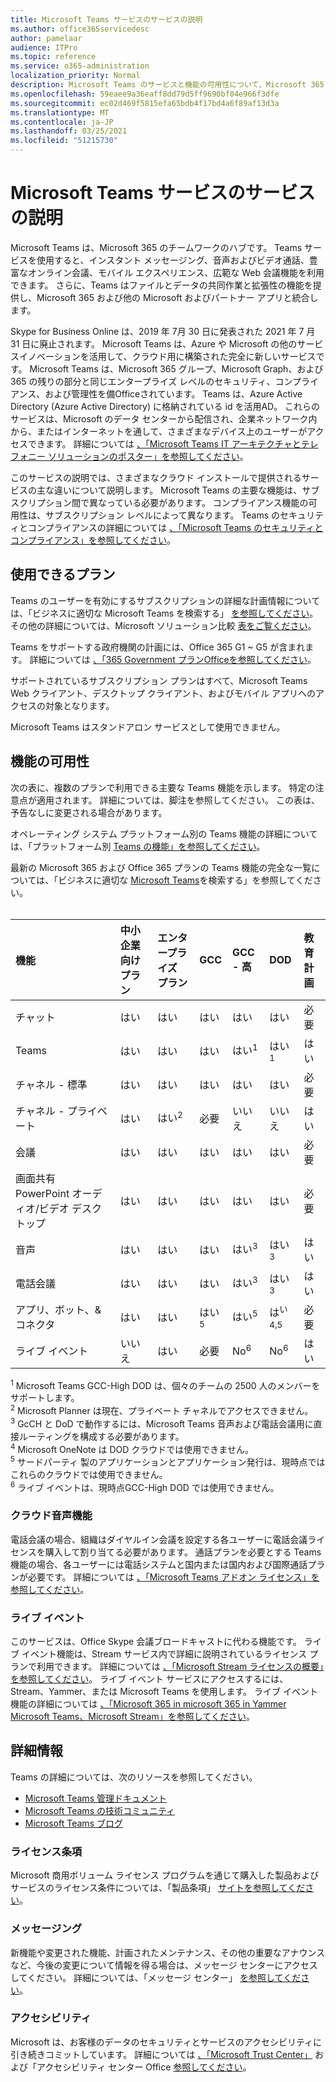 ```yaml
---
title: Microsoft Teams サービスのサービスの説明
ms.author: office365servicedesc
author: pamelaar
audience: ITPro
ms.topic: reference
ms.service: o365-administration
localization_priority: Normal
description: Microsoft Teams のサービスと機能の可用性について、Microsoft 365 プランおよび 365 プランOffice説明します。
ms.openlocfilehash: 59eaee9a36eaff8dd79d5ff9690bf04e966f3dfe
ms.sourcegitcommit: ec02d469f5815efa65bdb4f17bd4a6f89af13d3a
ms.translationtype: MT
ms.contentlocale: ja-JP
ms.lasthandoff: 03/25/2021
ms.locfileid: "51215730"
---
```

# <a name="microsoft-teams-service-description"></a>Microsoft Teams サービスのサービスの説明

Microsoft Teams は、Microsoft 365 のチームワークのハブです。 Teams サービスを使用すると、インスタント メッセージング、音声およびビデオ通話、豊富なオンライン会議、モバイル エクスペリエンス、広範な Web 会議機能を利用できます。 さらに、Teams はファイルとデータの共同作業と拡張性の機能を提供し、Microsoft 365 および他の Microsoft およびパートナー アプリと統合します。

Skype for Business Online は、2019 年 7[](https://techcommunity.microsoft.com/t5/Microsoft-Teams-Blog/Skype-for-Business-Online-to-Be-Retired-in-2021/ba-p/777833)月 30 日に発表された 2021 年 7 月 31 日に廃止されます。 Microsoft Teams は、Azure や Microsoft の他のサービスイノベーションを活用して、クラウド用に構築された完全に新しいサービスです。 Microsoft Teams は、Microsoft 365 グループ、Microsoft Graph、および 365 の残りの部分と同じエンタープライズ レベルのセキュリティ、コンプライアンス、および管理性を備Officeされています。 Teams は、Azure Active Directory (Azure Active Directory) に格納されている id を活用AD。 これらのサービスは、Microsoft のデータ センターから配信され、企業ネットワーク内から、またはインターネットを通して、さまざまなデバイス上のユーザーがアクセスできます。 詳細については [、「Microsoft Teams IT アーキテクチャとテレフォニー ソリューションのポスター」を参照してください](/microsoftteams/teams-architecture-solutions-posters)。

このサービスの説明では、さまざまなクラウド インストールで提供されるサービスの主な違いについて説明します。 Microsoft Teams の主要な機能は、サブスクリプション間で異なっている必要があります。 コンプライアンス機能の可用性は、サブスクリプション レベルによって異なります。 Teams のセキュリティとコンプライアンスの詳細については [、「Microsoft Teams のセキュリティとコンプライアンス」を参照してください](/microsoftteams/security-compliance-overview)。

## <a name="available-plans"></a>使用できるプラン

Teams のユーザーを有効にするサブスクリプションの詳細な計画情報については、「ビジネスに適切な Microsoft Teams を検索する」 [を参照してください](https://www.microsoft.com/microsoft-teams/compare-microsoft-teams-options)。 その他の詳細については、Microsoft ソリューション比較 [表をご覧ください](https://go.microsoft.com/fwlink/?linkid=2139145)。

Teams をサポートする政府機関の計画には、Office 365 G1 ~ G5 が含まれます。 詳細については [、「365 Government プランOfficeを参照してください](https://www.microsoft.com/microsoft-365/government/compare-office-365-government-plans)。

サポートされているサブスクリプション プランはすべて、Microsoft Teams Web クライアント、デスクトップ クライアント、およびモバイル アプリへのアクセスの対象となります。

Microsoft Teams はスタンドアロン サービスとして使用できません。

## <a name="feature-availability"></a>機能の可用性

次の表に、複数のプランで利用できる主要な Teams 機能を示します。 特定の注意点が適用されます。 詳細については、脚注を参照してください。 この表は、予告なしに変更される場合があります。

オペレーティング システム プラットフォーム別の Teams 機能の詳細については、「プラットフォーム別 [Teams の機能」を参照してください](https://aka.ms/teamsfeaturesbyplatform)。

最新の Microsoft 365 および Office 365 プランの Teams 機能の完全な一覧については、「ビジネスに適切な [Microsoft Teams](https://www.microsoft.com/microsoft-teams/compare-microsoft-teams-options)を検索する」を参照してください。<br><br>

| 機能 | 中小企業向けプラン | エンタープライズ プラン | GCC | GCC - 高 | DOD | 教育計画 |
|:-----|:-----|:-----|:-----|:-----|:-----|:-----|
|チャット  <br/> |はい  <br/> |はい  <br/> |はい  <br/> |はい  <br/> |はい  <br/> |必要  <br/> |
|Teams  <br/> |はい <br/> |はい <br/> |はい <br/> |はい<sup>1</sup>  <br/> |はい<sup>1</sup>  <br/> |はい  <br/> |
|チャネル - 標準  <br/> |はい  <br/> |はい  <br/> |はい  <br/> |はい  <br/> |はい  <br/> |必要  <br/> |
|チャネル - プライベート  <br/> |はい  <br/> |はい<sup>2</sup>  <br/> |必要 <br/> |いいえ  <br/> |いいえ <br/> |はい  <br/> |
|会議  <br/> |はい  <br/> |はい  <br/> |はい  <br/> |はい  <br/> |はい  <br/> |必要  <br/> |
|画面共有 PowerPoint オーディオ/ビデオ デスクトップ <br/> |はい  <br/> |はい  <br/> |はい  <br/> |はい  <br/> |はい  <br/> |必要  <br/> |
|音声  <br/> |はい  <br/> |はい  <br/> |はい  <br/> |はい<sup>3</sup>  <br/> |はい<sup>3</sup>  <br/> |はい  <br/> |
|電話会議  <br/> |はい  <br/> |はい  <br/> |はい  <br/> |はい<sup>3</sup>  <br/> |はい<sup>3</sup>  <br/> |はい  <br/> |
|アプリ、ボット、& コネクタ  <br/> |はい  <br/> |はい  <br/> |はい<sup>5</sup>  <br/> |はい<sup>5</sup>  <br/> |は<sup>い 4,5</sup>  <br/> |必要  <br/> |
|ライブ イベント  <br/> |いいえ  <br/> |はい  <br/> |必要  <br/> |No<sup>6</sup>  <br/> |No<sup>6</sup>  <br/> |はい  <br/> |

<sup>1</sup> Microsoft Teams GCC-High DOD は、個々のチームの 2500 人のメンバーをサポートします。<br/>
<sup>2</sup> Microsoft Planner は現在、プライベート チャネルでアクセスできません。<br/>
<sup>3</sup> GcCH と DoD で動作するには、Microsoft Teams 音声および電話会議用に直接ルーティングを構成する必要があります。<br/>
<sup>4</sup> Microsoft OneNote は DOD クラウドでは使用できません。<br/>
<sup>5</sup> サードパーティ 製のアプリケーションとアプリケーション発行は、現時点ではこれらのクラウドでは使用できません。<br/>
<sup>6</sup> ライブ イベントは、現時点GCC-High DOD では使用できません。<br/>

### <a name="cloud-voice-features"></a>クラウド音声機能

電話会議の場合、組織はダイヤルイン会議を設定する各ユーザーに電話会議ライセンスを購入して割り当てる必要があります。 通話プランを必要とする Teams 機能の場合、各ユーザーには電話システムと国内または国内および国際通話プランが必要です。 詳細については [、「Microsoft Teams アドオン ライセンス」を参照してください](/microsoftteams/teams-add-on-licensing/microsoft-teams-add-on-licensing)。

### <a name="live-events"></a>ライブ イベント

このサービスは、Office Skype 会議ブロードキャストに代わる機能です。 ライブ イベント機能は、Stream サービス内で詳細に説明されているライセンス プランで利用できます。 詳細については [、「Microsoft Stream ライセンスの概要」を参照してください](/stream/license-overview)。 ライブ イベント サービスにアクセスするには、Stream、Yammer、または Microsoft Teams を使用します。 ライブ イベント機能の詳細については [、「Microsoft 365 in microsoft 365 in Yammer Microsoft Teams、Microsoft Stream」を参照してください](/stream/live-event-m365)。

## <a name="learn-more"></a>詳細情報

Teams の詳細については、次のリソースを参照してください。
 
- [Microsoft Teams 管理ドキュメント](/MicrosoftTeams)
- [Microsoft Teams の技術コミュニティ](https://techcommunity.microsoft.com/t5/microsoft-teams/ct-p/MicrosoftTeams)
- [Microsoft Teams ブログ](https://aka.ms/TeamsBlog)

### <a name="licensing-terms"></a>ライセンス条項

Microsoft 商用ボリューム ライセンス プログラムを通じて購入した製品およびサービスのライセンス条件については、「製品条項」 [サイトを参照してください](https://www.microsoft.com/licensing/terms/)。 

### <a name="messaging"></a>メッセージング 

新機能や変更された機能、計画されたメンテナンス、その他の重要なアナウンスなど、今後の変更について情報を得る場合は、メッセージ センターにアクセスしてください。 詳細については、「メッセージ センター」 [を参照してください](/microsoft-365/admin/manage/message-center)。

### <a name="accessibility"></a>アクセシビリティ

Microsoft は、お客様のデータのセキュリティとサービスのアクセシビリティに引き続きコミットしています。 詳細については [、「Microsoft Trust Center」](https://www.microsoft.com/trust-center) および「アクセシビリティ センター Office [参照してください](https://support.office.com/article/ecab0fcf-d143-4fe8-a2ff-6cd596bddc6d)。
